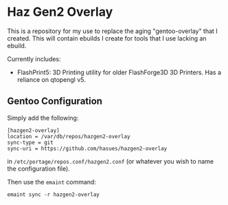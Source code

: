 # Haz Gen2 Overlay

This is a repository for my use to replace the aging "gentoo-overlay" that I created.  This will contain ebuilds I create for tools that I use lacking an ebuild.

Currently includes:

- FlashPrint5: 3D Printing utility for older FlashForge3D 3D Printers.  Has a reliance on qtopengl v5.

## Gentoo Configuration

Simply add the following:

```text
[hazgen2-overlay]
location = /var/db/repos/hazgen2-overlay
sync-type = git
sync-uri = https://github.com/hasues/hazgen2-overlay
```

in `/etc/portage/repos.conf/hazgen2.conf` (or whatever you wish to name the configuration file).

Then use the `emaint` command:

```shell
emaint sync -r hazgen2-overlay
```
